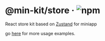 # @min-kit/store · ![npm](https://img.shields.io/npm/v/%40min-kit/store)

React store kit based on [Zustand](https://github.com/pmndrs/zustand) for miniapp

go [here](https://github.com/rexerwang/min-kit/tree/main/miniapp/template) for more usage examples.

